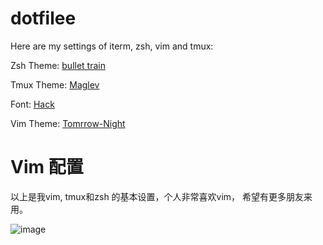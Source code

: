 # dotfilee

Here are my settings of iterm, zsh, vim and tmux:

Zsh Theme: [bullet train](https://github.com/caiogondim/bullet-train-oh-my-zsh-theme)

Tmux Theme: [Maglev](https://github.com/caiogondim/maglev)

Font: [Hack](http://sourcefoundry.org/hack/)

Vim Theme: [Tomrrow-Night](https://github.com/chriskempson/tomorrow-theme)

# Vim 配置

以上是我vim, tmux和zsh 的基本设置，个人非常喜欢vim， 希望有更多朋友来用。

![image](https://github.com/yifanchen/dotfiles/blob/master/vim1.png "my zsh + tmux + vim")

